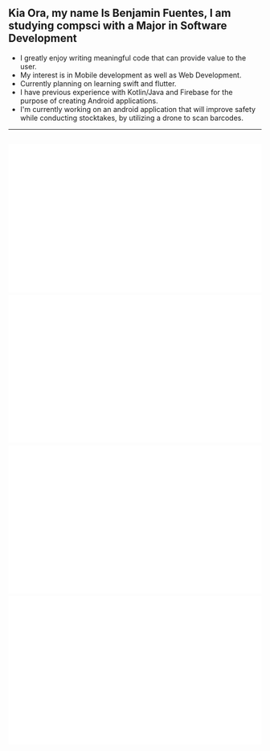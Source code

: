 ## Kia Ora, my name Is Benjamin Fuentes, I am studying compsci with a Major in Software Development

- I greatly enjoy writing meaningful code that can provide value to the user.
- My interest is in Mobile development as well as Web Development.
- Currently planning on learning swift and flutter.
- I have previous experience with Kotlin/Java and Firebase for the purpose of creating Android applications.
- I'm currently working on an android application that will improve safety while conducting stocktakes, by utilizing a drone to scan barcodes.

---
![](https://raw.githubusercontent.com/Evilcarry/github-stats/master/generated/overview.svg#gh-dark-mode-only) ![](https://raw.githubusercontent.com/Evilcarry/github-stats/master/generated/overview.svg#gh-light-mode-only) ![](https://raw.githubusercontent.com/Evilcarry/github-stats/master/generated/languages.svg#gh-dark-mode-only) ![](https://raw.githubusercontent.com/Evilcarry/github-stats/master/generated/languages.svg#gh-light-mode-only)
---
